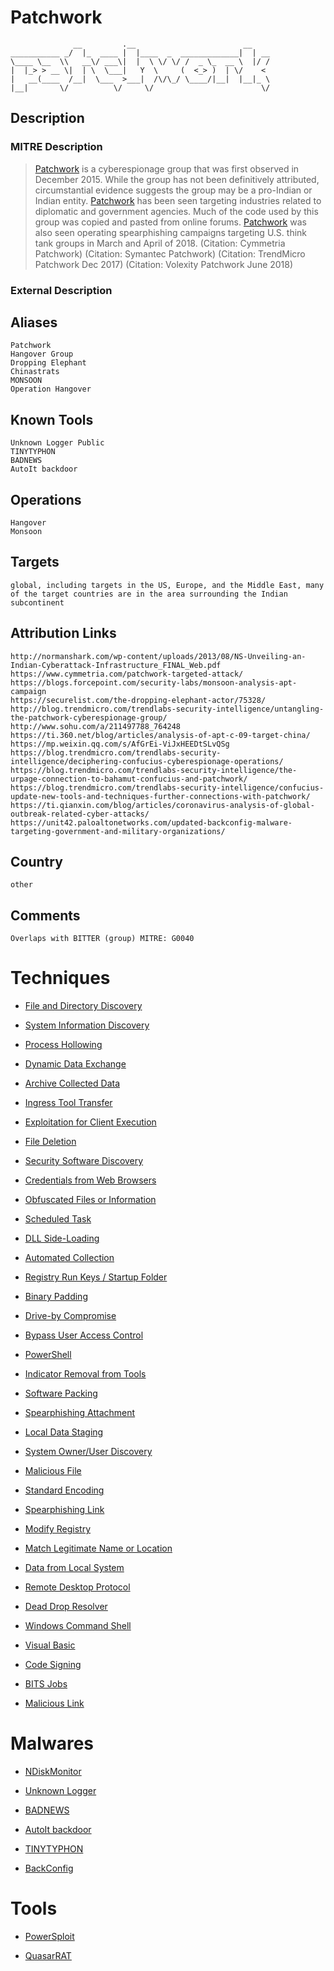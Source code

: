 
# Patchwork

```
              __         .__                        __    
___________ _/  |_  ____ |  |____  _  _____________|  | __
\____ \__  \\   __\/ ___\|  |  \ \/ \/ /  _ \_  __ \  |/ /
|  |_> > __ \|  | \  \___|   Y  \     (  <_> )  | \/    < 
|   __(____  /__|  \___  >___|  /\/\_/ \____/|__|  |__|_ \
|__|       \/          \/     \/                        \/

```

## Description

### MITRE Description

> [Patchwork](https://attack.mitre.org/groups/G0040) is a cyberespionage group that was first observed in December 2015. While the group has not been definitively attributed, circumstantial evidence suggests the group may be a pro-Indian or Indian entity. [Patchwork](https://attack.mitre.org/groups/G0040) has been seen targeting industries related to diplomatic and government agencies. Much of the code used by this group was copied and pasted from online forums. [Patchwork](https://attack.mitre.org/groups/G0040) was also seen operating spearphishing campaigns targeting U.S. think tank groups in March and April of 2018. (Citation: Cymmetria Patchwork) (Citation: Symantec Patchwork) (Citation: TrendMicro Patchwork Dec 2017) (Citation: Volexity Patchwork June 2018)

### External Description

> 

## Aliases

```
Patchwork
Hangover Group
Dropping Elephant
Chinastrats
MONSOON
Operation Hangover
```

## Known Tools

```
Unknown Logger Public
TINYTYPHON
BADNEWS
AutoIt backdoor
```

## Operations

```
Hangover
Monsoon
```

## Targets

```
global, including targets in the US, Europe, and the Middle East, many of the target countries are in the area surrounding the Indian subcontinent
```

## Attribution Links

```
http://normanshark.com/wp-content/uploads/2013/08/NS-Unveiling-an-Indian-Cyberattack-Infrastructure_FINAL_Web.pdf
https://www.cymmetria.com/patchwork-targeted-attack/
https://blogs.forcepoint.com/security-labs/monsoon-analysis-apt-campaign
https://securelist.com/the-dropping-elephant-actor/75328/
http://blog.trendmicro.com/trendlabs-security-intelligence/untangling-the-patchwork-cyberespionage-group/
http://www.sohu.com/a/211497788_764248
https://ti.360.net/blog/articles/analysis-of-apt-c-09-target-china/
https://mp.weixin.qq.com/s/AfGrEi-ViJxHEEDtSLvQSg
https://blog.trendmicro.com/trendlabs-security-intelligence/deciphering-confucius-cyberespionage-operations/
https://blog.trendmicro.com/trendlabs-security-intelligence/the-urpage-connection-to-bahamut-confucius-and-patchwork/
https://blog.trendmicro.com/trendlabs-security-intelligence/confucius-update-new-tools-and-techniques-further-connections-with-patchwork/
https://ti.qianxin.com/blog/articles/coronavirus-analysis-of-global-outbreak-related-cyber-attacks/
https://unit42.paloaltonetworks.com/updated-backconfig-malware-targeting-government-and-military-organizations/
```

## Country

```
other
```

## Comments

```
Overlaps with BITTER (group) MITRE: G0040
```

# Techniques


* [File and Directory Discovery](../techniques/File-and-Directory-Discovery.md)

* [System Information Discovery](../techniques/System-Information-Discovery.md)
    
* [Process Hollowing](../techniques/Process-Hollowing.md)
    
* [Dynamic Data Exchange](../techniques/Dynamic-Data-Exchange.md)
    
* [Archive Collected Data](../techniques/Archive-Collected-Data.md)
    
* [Ingress Tool Transfer](../techniques/Ingress-Tool-Transfer.md)
    
* [Exploitation for Client Execution](../techniques/Exploitation-for-Client-Execution.md)
    
* [File Deletion](../techniques/File-Deletion.md)
    
* [Security Software Discovery](../techniques/Security-Software-Discovery.md)
    
* [Credentials from Web Browsers](../techniques/Credentials-from-Web-Browsers.md)
    
* [Obfuscated Files or Information](../techniques/Obfuscated-Files-or-Information.md)
    
* [Scheduled Task](../techniques/Scheduled-Task.md)
    
* [DLL Side-Loading](../techniques/DLL-Side-Loading.md)
    
* [Automated Collection](../techniques/Automated-Collection.md)
    
* [Registry Run Keys / Startup Folder](../techniques/Registry-Run-Keys---Startup-Folder.md)
    
* [Binary Padding](../techniques/Binary-Padding.md)
    
* [Drive-by Compromise](../techniques/Drive-by-Compromise.md)
    
* [Bypass User Access Control](../techniques/Bypass-User-Access-Control.md)
    
* [PowerShell](../techniques/PowerShell.md)
    
* [Indicator Removal from Tools](../techniques/Indicator-Removal-from-Tools.md)
    
* [Software Packing](../techniques/Software-Packing.md)
    
* [Spearphishing Attachment](../techniques/Spearphishing-Attachment.md)
    
* [Local Data Staging](../techniques/Local-Data-Staging.md)
    
* [System Owner/User Discovery](../techniques/System-Owner-User-Discovery.md)
    
* [Malicious File](../techniques/Malicious-File.md)
    
* [Standard Encoding](../techniques/Standard-Encoding.md)
    
* [Spearphishing Link](../techniques/Spearphishing-Link.md)
    
* [Modify Registry](../techniques/Modify-Registry.md)
    
* [Match Legitimate Name or Location](../techniques/Match-Legitimate-Name-or-Location.md)
    
* [Data from Local System](../techniques/Data-from-Local-System.md)
    
* [Remote Desktop Protocol](../techniques/Remote-Desktop-Protocol.md)
    
* [Dead Drop Resolver](../techniques/Dead-Drop-Resolver.md)
    
* [Windows Command Shell](../techniques/Windows-Command-Shell.md)
    
* [Visual Basic](../techniques/Visual-Basic.md)
    
* [Code Signing](../techniques/Code-Signing.md)
    
* [BITS Jobs](../techniques/BITS-Jobs.md)
    
* [Malicious Link](../techniques/Malicious-Link.md)
    

# Malwares


* [NDiskMonitor](../malwares/NDiskMonitor.md)

* [Unknown Logger](../malwares/Unknown-Logger.md)
    
* [BADNEWS](../malwares/BADNEWS.md)
    
* [AutoIt backdoor](../malwares/AutoIt-backdoor.md)
    
* [TINYTYPHON](../malwares/TINYTYPHON.md)
    
* [BackConfig](../malwares/BackConfig.md)
    

# Tools


* [PowerSploit](../tools/PowerSploit.md)

* [QuasarRAT](../tools/QuasarRAT.md)
    
